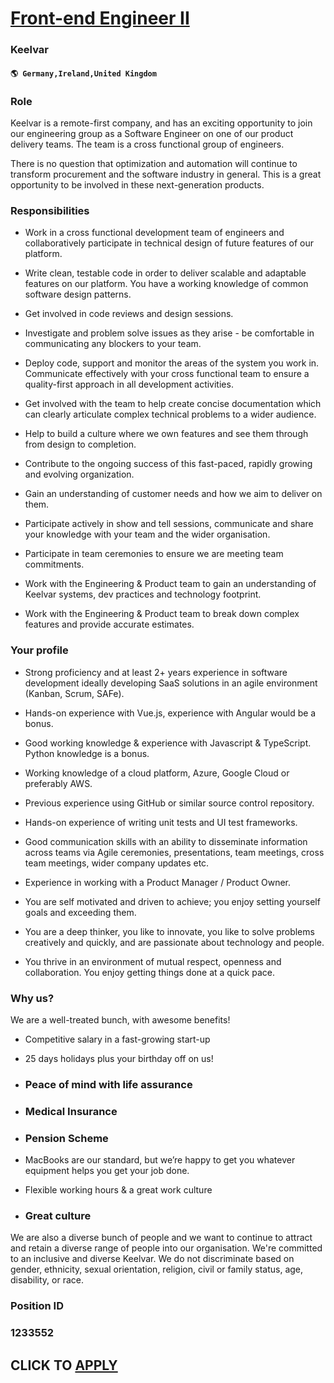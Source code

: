 # [Front-end Engineer II](https://www.remotewlb.com/apply/front-end-engineer-ii-50349)  
### Keelvar  
#### `🌎 Germany,Ireland,United Kingdom`  

### Role

Keelvar is a remote-first company, and has an exciting opportunity to join our engineering group as a Software Engineer on one of our product delivery teams. The team is a cross functional group of engineers.

There is no question that optimization and automation will continue to transform procurement and the software industry in general. This is a great opportunity to be involved in these next-generation products.

### Responsibilities

  * Work in a cross functional development team of engineers and collaboratively participate in technical design of future features of our platform.

  * Write clean, testable code in order to deliver scalable and adaptable features on our platform. You have a working knowledge of common software design patterns.

  * Get involved in code reviews and design sessions. 

  * Investigate and problem solve issues as they arise - be comfortable in communicating any blockers to your team. 

  * Deploy code, support and monitor the areas of the system you work in. Communicate effectively with your cross functional team to ensure a quality-first approach in all development activities.

  * Get involved with the team to help create concise documentation which can clearly articulate complex technical problems to a wider audience.

  * Help to build a culture where we own features and see them through from design to completion. 

  * Contribute to the ongoing success of this fast-paced, rapidly growing and evolving organization.

  * Gain an understanding of customer needs and how we aim to deliver on them. 

  * Participate actively in show and tell sessions, communicate and share your knowledge with your team and the wider organisation.

  * Participate in team ceremonies to ensure we are meeting team commitments.

  * Work with the Engineering & Product team to gain an understanding of Keelvar systems, dev practices and technology footprint.

  * Work with the Engineering & Product team to break down complex features and provide accurate estimates.

### Your profile

  * Strong proficiency and at least 2+ years experience in software development ideally developing SaaS solutions in an agile environment (Kanban, Scrum, SAFe).

  * Hands-on experience with Vue.js, experience with Angular would be a bonus.

  * Good working knowledge & experience with Javascript & TypeScript. Python knowledge is a bonus. 

  * Working knowledge of a cloud platform, Azure, Google Cloud or preferably AWS. 

  * Previous experience using GitHub or similar source control repository. 

  * Hands-on experience of writing unit tests and UI test frameworks.

  * Good communication skills with an ability to disseminate information across teams via Agile ceremonies, presentations, team meetings, cross team meetings, wider company updates etc.

  * Experience in working with a Product Manager / Product Owner.

  * You are self motivated and driven to achieve; you enjoy setting yourself goals and exceeding them.

  * You are a deep thinker, you like to innovate, you like to solve problems creatively and quickly, and are passionate about technology and people.

  * You thrive in an environment of mutual respect, openness and collaboration. You enjoy getting things done at a quick pace.

### Why us?

We are a well-treated bunch, with awesome benefits!

  * Competitive salary in a fast-growing start-up

  * 25 days holidays plus your birthday off on us!

  * ### Peace of mind with life assurance

  * ### Medical Insurance

  * ### Pension Scheme

  * MacBooks are our standard, but we’re happy to get you whatever equipment helps you get your job done.

  * Flexible working hours & a great work culture

  * ### Great culture

We are also a diverse bunch of people and we want to continue to attract and retain a diverse range of people into our organisation. We're committed to an inclusive and diverse Keelvar. We do not discriminate based on gender, ethnicity, sexual orientation, religion, civil or family status, age, disability, or race.

### Position ID

### 1233552

  
## CLICK TO [APPLY](https://www.remotewlb.com/apply/front-end-engineer-ii-50349)

